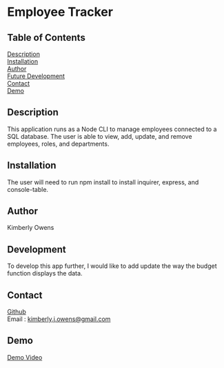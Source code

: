 # Employee Tracker

## Table of Contents
[Description](#description)<br>
[Installation](#installation)<br>
[Author](#author)  <br>
[Future Development](#development) <br>
[Contact](#contact)  <br>
[Demo](#demo) 
## Description
This application runs as a Node CLI to manage employees connected to a SQL database. The user is able to view, add, update, and remove employees, roles, and departments.
## Installation
The user will need to run npm install to install inquirer, express, and console-table.
## Author
Kimberly Owens
## Development
To develop this app further, I would like to add update the way the budget function displays the data.
## Contact
[Github](https://github.com/kimberlyj227)<br>
Email : kimberly.j.owens@gmail.com
## Demo
[Demo Video](https://kimberlyj227.github.io/employee-tracker/index.html)